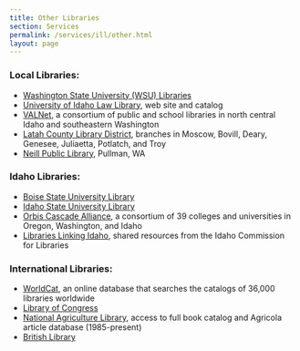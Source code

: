 ```yaml
---
title: Other Libraries
section: Services
permalink: /services/ill/other.html
layout: page
---
```


### Local Libraries:

- <a href="https://www.wsulibs.wsu.edu/" target="_blank" rel="noopener">Washington State University (WSU) Libraries</a>
- <a href="https://www.uidaho.edu/law/library" target="_blank" rel="noopener">University of Idaho Law Library</a>, web site and catalog
- <a href="http://www.valnet.org/" target="_blank" rel="noopener">VALNet</a>, a consortium of public and school libraries in north central Idaho and southeastern Washington
- <a href="https://www.latahlibrary.org/" target="_blank" rel="noopener">Latah County Library District</a>, branches in Moscow, Bovill, Deary, Genesee, Juliaetta, Potlatch, and Troy
- <a href="http://www.neill-lib.org/" target="_blank" rel="noopener">Neill Public Library</a>, Pullman, WA

### Idaho Libraries:

- <a href="https://library.boisestate.edu/" target="_blank" rel="noopener">Boise State University Library</a>
- <a href="https://www.isu.edu/library/" target="_blank" rel="noopener">Idaho State University Library</a>
- <a href="https://www.orbiscascade.org/" target="_blank" rel="noopener">Orbis Cascade Alliance</a>, a consortium of 39 colleges and universities in Oregon, Washington, and Idaho
- <a href="http://www.lili.org/" target="_blank" rel="noopener">Libraries Linking Idaho</a>, shared resources from the Idaho Commission for Libraries

### International Libraries:

- <a href="https://uidaho.idm.oclc.org/login?url=http://newfirstsearch.oclc.org/done=http://db.lib.uidaho.edu/databases/;dbname=WorldCat;FSIP" target="_blank" rel="noopener">WorldCat</a>, an online database that searches the catalogs of 36,000 libraries worldwide
- <a href="https://www.loc.gov/" target="_blank" rel="noopener">Library of Congress</a>
- <a href="http://www.nal.usda.gov/" target="_blank" rel="noopener">National Agriculture Library</a>, access to full book catalog and Agricola article database (1985-present)
- <a href="http://www.bl.uk/" target="_blank" rel="noopener">British Library</a>
